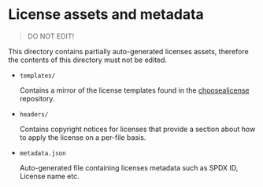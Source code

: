 # License assets and metadata

> DO NOT EDIT!

This directory contains partially auto-generated licenses assets, therefore the contents of this directory must not be edited.

- `templates/`

  Contains a mirror of the license templates found in the [choosealicense](https://github.com/github/choosealicense.com/tree/gh-pages/_licenses) repository.

- `headers/`

  Contains copyright notices for licenses that provide a section about how to apply the license on a per-file basis.

- `metadata.json`

  Auto-generated file containing licenses metadata such as SPDX ID, License name etc.
